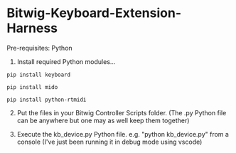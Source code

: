 # Bitwig-Keyboard-Extension-Harness

Pre-requisites: Python

1. Install required Python modules...

```
pip install keyboard

pip install mido

pip install python-rtmidi
```

2. Put the files in your Bitwig Controller Scripts folder. (The .py Python file can be anywhere but one may as well keep them together)

3. Execute the kb_device.py Python file. e.g. "python kb_device.py" from a console (I've just been running it in debug mode using vscode)


